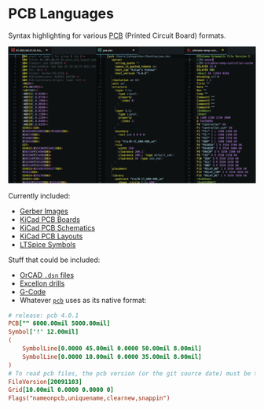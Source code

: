PCB Languages
=============

Syntax highlighting for various [PCB][1] (Printed Circuit Board) formats.

![Man, don't even ask](preview.png)

Currently included:

* [Gerber Images][2]
* [KiCad PCB Boards][3]
* [KiCad PCB Schematics][3]
* [KiCad PCB Layouts][3]
* [LTSpice Symbols][8]

Stuff that could be included:

* [OrCAD `.dsn` files][4]
* [Excellon drills][5]
* [G-Code][6]
* Whatever [`pcb`][7] uses as its native format:

~~~ini
# release: pcb 4.0.1
PCB["" 6000.00mil 5000.00mil]
Symbol['!' 12.00mil]
(
	SymbolLine[0.0000 45.00mil 0.0000 50.00mil 8.00mil]
	SymbolLine[0.0000 10.00mil 0.0000 35.00mil 8.00mil]
)
# To read pcb files, the pcb version (or the git source date) must be >= the file version
FileVersion[20091103]
Grid[10.00mil 0.0000 0.0000 0]
Flags("nameonpcb,uniquename,clearnew,snappin")
~~~


[Referenced links]:_____________________________________________________________
[1]: https://en.wikipedia.org/wiki/Printed_circuit_board
[2]: https://www.ucamco.com/files/downloads/file/81/the_gerber_file_format_specification.pdf
[3]: http://bazaar.launchpad.net/~stambaughw/kicad/doc-read-only/download/head:/1115%4016bec504-3128-0410-b3e8-8e38c2123bca:trunk%252Fkicad-doc%252Fdoc%252Fhelp%252Ffile_formats%252Ffile_formats.pdf/file_formats.pdf
[4]: https://fileinfo.com/extension/dsn
[5]: http://www.artwork.com/gerber/drl2laser/excellon/index.htm
[6]: http://www.johnjohnson.info/wp-content/uploads/2013/05/pcbgcode.pdf
[7]: http://pcb.geda-project.org/
[8]: http://www.zen22142.zen.co.uk/ltspice/newsymbols.htm
